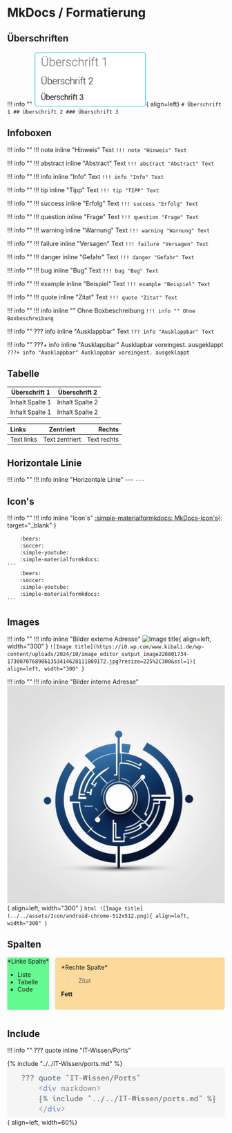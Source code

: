 # MkDocs / Formatierung

## Überschriften

!!! info ""
    ![Überschriften in Markdown](../../assets/Images/ITL_Tools_MkDocs_Ueberschriften001.png){ align=left}
    ```
        # Überschrift 1
        ## Überschrift 2
        ### Überschrift 3
    ```

## Infoboxen

!!! info ""
    !!! note inline "Hinweis"
        Text
    ```
    !!! note "Hinweis"
        Text
    ```    

!!! info ""
    !!! abstract inline "Abstract"
        Text
    ```
    !!! abstract "Abstract"
        Text
    ```

!!! info ""
    !!! info inline "Info"
        Text
    ```
    !!! info "Info"
        Text
    ```    

!!! info ""
    !!! tip inline "Tipp"
        Text
    ```
    !!! tip "TIPP"
        Text
    ```

!!! info ""
    !!! success inline "Erfolg"
        Text
    ```
    !!! success "Erfolg"
        Text
    ```    

!!! info ""
    !!! question inline "Frage"
        Text
    ```
    !!! question "Frage"
        Text
    ```

!!! info ""
    !!! warning inline "Warnung"
        Text
    ```
    !!! warning "Warnung"
        Text
    ```    

!!! info ""
    !!! failure inline "Versagen"
        Text
    ```
    !!! failure "Versagen"
        Text
    ```
    
!!! info ""
    !!! danger inline "Gefahr"
        Text
    ```
    !!! danger "Gefahr"
        Text
    ```    

!!! info ""
    !!! bug inline "Bug"
        Text
    ```
    !!! bug "Bug"
        Text
    ```

!!! info ""
    !!! example inline "Beispiel"
        Text
    ```
    !!! example "Beispiel"
        Text
    ```    

!!! info ""
    !!! quote inline "Zitat"
        Text
    ```
    !!! quote "Zitat"
        Text
    ```

!!! info ""
    !!! info inline ""
        Ohne Boxbeschreibung
    ```
    !!! info ""
        Ohne Boxbeschreibung
    ```

!!! info ""
    ??? info inline "Ausklappbar"
        Text
    ```
    ??? info "Ausklappbar"
        Text
    ```

!!! info ""
    ???+ info inline "Ausklappbar"
        Ausklapbar voreingest. ausgeklappt
    ```
    ???+ info "Ausklappbar"
        Ausklappbar voreingest. ausgeklappt
    ```


## Tabelle
| Überschrift 1 | Überschrift 2 |
|---|---|
| Inhalt Spalte 1 | Inhalt Spalte 2 |
| Inhalt Spalte 1 | Inhalt Spalte 2 |

| Links | Zentriert | Rechts |
| :---- | :----: | ----: |
| Text links | Text zentriert | Text rechts |


## Horizontale Linie
!!! info ""
    !!! info inline "Horizontale Linie"
        ---
    ```
        ---
    ```


## Icon's
!!! info ""
    !!! info inline "Icon's"
        [:simple-materialformkdocs: MkDocs-Icon's](https://squidfunk.github.io/mkdocs-material/reference/icons-emojis/){: target="_blank" }

        :beers: 
        :soccer: 
        :simple-youtube: 
        :simple-materialformkdocs:
    ```
        :beers: 
        :soccer: 
        :simple-youtube: 
        :simple-materialformkdocs:
    ```


## Images
!!! info ""
    !!! info inline "Bilder externe Adresse"
        ![Image title](https://i0.wp.com/www.kibali.de/wp-content/uploads/2024/10/image_editor_output_image226801734-17300707689861353414628111809172.jpg?resize=225%2C300&ssl=1){ align=left, width="300" }
    ```
        ![Image title](https://i0.wp.com/www.kibali.de/wp-content/uploads/2024/10/image_editor_output_image226801734-17300707689861353414628111809172.jpg?resize=225%2C300&ssl=1){ align=left, width="300" }
    ```

!!! info ""
    !!! info inline "Bilder interne Adresse"
        ![Image title](../../assets/Icon/android-chrome-512x512.png){ align=left, width="300" }
    ``` html
        ![Image title](../../assets/Icon/android-chrome-512x512.png){ align=left, width="300" }
    ```


## Spalten
<div style="display: flex; gap: 1em; padding-bottom: 1em;" markdown>
<div class="spalten2-div" style="background-color: #64fa91ff;" markdown="1">
*Linke Spalte* 

- Liste  
- Tabelle  
- Code  
  </div>
<div class="spalten2-div" style="flex: 1;  background-color: #f8a50966; border-radius: 5px; padding: 1em;" markdown="1">
*Rechte Spalte*

> Zitat  

**Fett**  
</div>
</div>


## Include
!!! info ""
    ??? quote inline "IT-Wissen/Ports" 
        <div markdown>
        {% include "../../IT-Wissen/ports.md" %}
        </div>
    ![Include in Markdown](../../assets/Images/ITL_Tools_MkDocs_Include001.png){ align=left, width=60%}


